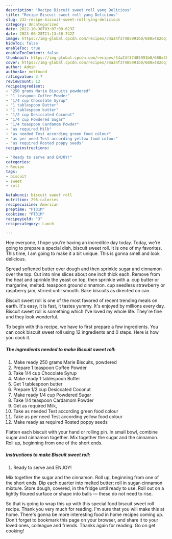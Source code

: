 ```yaml
---
description: "Recipe Biscuit sweet roll yang Delicious"
title: "Recipe Biscuit sweet roll yang Delicious"
slug: 232-recipe-biscuit-sweet-roll-yang-delicious
category: Uncategorized
date: 2022-10-30T03:07:00.623Z
date: 2023-06-28T11:13:50.742Z
image: https://img-global.cpcdn.com/recipes/34a24f37485991b0/680x482cq70/biscuit-sweet-roll-recipe-main-photo.jpg
hideToc: false
enableToc: true
enableTocContent: false
thumbnail: https://img-global.cpcdn.com/recipes/34a24f37485991b0/680x482cq70/biscuit-sweet-roll-recipe-main-photo.jpg
cover: https://img-global.cpcdn.com/recipes/34a24f37485991b0/680x482cq70/biscuit-sweet-roll-recipe-main-photo.jpg
author: Admin
authorAv: notfound
ratingvalue: 3.7
reviewcount: 12
recipeingredient:
- "250 grams Marie Biscuits powdered"
- "1 teaspoon Coffee Powder"
- "1/4 cup Chocolate Syrup"
- "1 tablespoon Butter"
- "1 tablespoon butter"
- "1/2 cup Desiccated Coconut"
- "1/4 cup Powdered Sugar"
- "1/4 teaspoon Cardamom Powder"
- "as required Milk"
- "as needed Test according green food colour"
- "as per need Test according yellow food colour"
- "as required Rosted poppy seeds"
recipeinstructions:

- "Ready to serve and ENJOY!"
categories:
- Recipe
tags:
- biscuit
- sweet
- roll

katakunci: biscuit sweet roll 
nutrition: 296 calories
recipecuisine: American
preptime: "PT31M"
cooktime: "PT31M"
recipeyield: "3"
recipecategory: Lunch

---
```



Hey everyone, I hope you're having an incredible day today. Today, we're going to prepare a special dish, biscuit sweet roll. It is one of my favorites. This time, I am going to make it a bit unique. This is gonna smell and look delicious.

Spread softened butter over dough and then sprinkle sugar and cinnamon over the top. Cut into nine slices about one inch thick each. Remove from the heat and sprinkle the yeast on top, then sprinkle with a. cup butter or margarine, melted. teaspoon ground cinnamon. cup seedless strawberry or raspberry jam, stirred until smooth. Bake biscuits as directed on can.

Biscuit sweet roll is one of the most favored of recent trending meals on earth. It's easy, it is fast, it tastes yummy. It's enjoyed by millions every day. Biscuit sweet roll is something which I've loved my whole life. They're fine and they look wonderful.


To begin with this recipe, we have to first prepare a few ingredients. You can cook biscuit sweet roll using 12 ingredients and 0 steps. Here is how you cook it.

<!--inarticleads1-->

##### The ingredients needed to make Biscuit sweet roll:

1. Make ready 250 grams Marie Biscuits, powdered
1. Prepare 1 teaspoon Coffee Powder
1. Take 1/4 cup Chocolate Syrup
1. Make ready 1 tablespoon Butter
1. Get 1 tablespoon butter
1. Prepare 1/2 cup Desiccated Coconut
1. Make ready 1/4 cup Powdered Sugar
1. Take 1/4 teaspoon Cardamom Powder
1. Get as required Milk,
1. Take as needed Test according green food colour
1. Take as per need Test according yellow food colour
1. Make ready as required Rosted poppy seeds


Flatten each biscuit with your hand or rolling pin. In small bowl, combine sugar and cinnamon together. Mix together the sugar and the cinnamon. Roll up, beginning from one of the short ends. 

<!--inarticleads2-->

##### Instructions to make Biscuit sweet roll:


1. Ready to serve and ENJOY!

Mix together the sugar and the cinnamon. Roll up, beginning from one of the short ends. Dip each quarter into melted butter; roll in sugar-cinnamon mixture. Store dough, covered, in the fridge until ready to use. Roll out on a lightly floured surface or shape into balls — these do not need to rise. 

So that is going to wrap this up with this special food biscuit sweet roll recipe. Thank you very much for reading. I'm sure that you will make this at home. There's gonna be more interesting food in home recipes coming up. Don't forget to bookmark this page on your browser, and share it to your loved ones, colleague and friends. Thanks again for reading. Go on get cooking!
